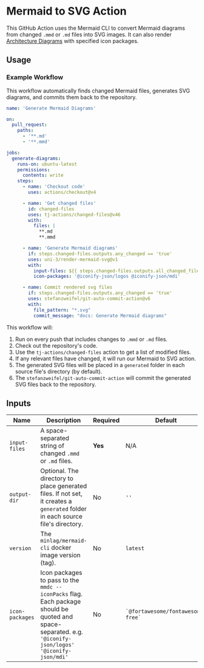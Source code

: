 # Mermaid to SVG Action

This GitHub Action uses the Mermaid CLI to convert Mermaid diagrams from changed `.mmd` or `.md` files into SVG images.
It can also render [Architecture Diagrams](https://mermaid.js.org/syntax/architecture.html) with specified icon packages.

## Usage


### Example Workflow

This workflow automatically finds changed Mermaid files, generates SVG diagrams, and commits them back to the repository.

```yaml
name: 'Generate Mermaid Diagrams'

on:
  pull_request:
    paths:
      - '**.md'
      - '**.mmd'

jobs:
  generate-diagrams:
    runs-on: ubuntu-latest
    permissions:
      contents: write
    steps:
      - name: 'Checkout code'
        uses: actions/checkout@v4

      - name: 'Get changed files'
        id: changed-files
        uses: tj-actions/changed-files@v46
        with:
          files: |
            **.md
            **.mmd

      - name: 'Generate Mermaid diagrams'
        if: steps.changed-files.outputs.any_changed == 'true'
        uses: uni-3/render-mermaid-svg@v1
        with:
          input-files: ${{ steps.changed-files.outputs.all_changed_files }}
          icon-packages: '@iconify-json/logos @iconify-json/mdi'

      - name: Commit rendered svg files
        if: steps.changed-files.outputs.any_changed == 'true'
        uses: stefanzweifel/git-auto-commit-action@v6
        with:
          file_pattern: "*.svg"
          commit_message: "docs: Generate Mermaid diagrams"
```

This workflow will:
1.  Run on every push that includes changes to `.mmd` or `.md` files.
2.  Check out the repository's code.
3.  Use the `tj-actions/changed-files` action to get a list of modified files.
4.  If any relevant files have changed, it will run our Mermaid to SVG action.
5.  The generated SVG files will be placed in a `generated` folder in each source file's directory (by default).
6.  The `stefanzweifel/git-auto-commit-action` will commit the generated SVG files back to the repository.

## Inputs

| Name            | Description                                                                                                                              | Required | Default                        |
| --------------- | ---------------------------------------------------------------------------------------------------------------------------------------- | -------- | ------------------------------ |
| `input-files`   | A space-separated string of changed `.mmd` or `.md` files.                                                                               | **Yes**  | N/A                            |
| `output-dir`    | Optional. The directory to place generated files. If not set, it creates a `generated` folder in each source file's directory.        | No       | `''`                           |
| `version`       | The `minlag/mermaid-cli` docker image version (tag).                                                                                     | No       | `latest`                       |
| `icon-packages` | Icon packages to pass to the `mmdc --iconPacks` flag. Each package should be quoted and space-separated. e.g. `'@iconify-json/logos' '@iconify-json/mdi'` | No       | `` `@fortawesome/fontawesome-free` `` |
